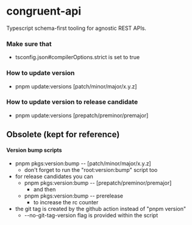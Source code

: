 # congruent-api
Typescript schema-first tooling for agnostic REST APIs.

### Make sure that
- tsconfig.json#compilerOptions.strict is set to true

### How to update version
- pnpm update:versions [patch/minor/major/x.y.z]

### How to update version to release candidate
- pnpm update:versions [prepatch/preminor/premajor]

## Obsolete (kept for reference)

#### Version bump scripts
- pnpm pkgs:version:bump -- [patch/minor/major/x.y.z]
  - don't forget to run the "root:version:bump" script too
- for release candidates you can
  - pnpm pkgs:version:bump -- [prepatch/preminor/premajor]
    - and then
  - pnpm pkgs:version:bump -- prerelease
    - to increase the rc counter
- the git tag is created by the github action instead of "pnpm version" 
  - --no-git-tag-version flag is provided within the script
